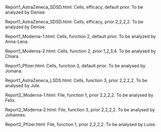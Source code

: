 Report1_AstraZeneca_SDSD.html: Cells, efficacy, default prior. To be analyzed by Denise. 

Report1_AstraZeneca_SDSD.html: Cells, efficacy, prior 2,2,2,2. To be analyzed by Denise. 

Report1_Moderna-1.html: Cells, function 2, default prior. To be analyzed by Anna-Lena.

Report1_Moderna-2.html: Cells, function 2, prior 1,2,3,4. To be analysed by Chiara.

Report1_Pfizer.html: Cells, function 3, default prior. To be analysed by Jomana.

Report1_AstraZeneca_LSDS.html: Cells, function 3, prior 2,2,2,2. To be analysed by Jule.

Report2_Moderna-1.html: File, function 1, prior 2,2,2,2. To be analysed by Felix.

Report2_Moderna-2.html: File, function 3, prior 2,2,2,2. To be analysed by Johannes.

Report2_Pfizer.html: File, function 1, prior 2,2,2,2. To be analysed by Luise.
